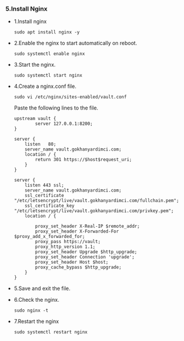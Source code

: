 ### 5.Install Nginx

- 1.Install nginx

      sudo apt install nginx -y

- 2.Enable the nginx to start automatically on reboot.

      sudo systemctl enable nginx

- 3.Start the nginx.

      sudo systemctl start nginx

- 4.Create a nginx.conf file.

      sudo vi /etc/nginx/sites-enabled/vault.conf

    Paste the following lines to the file.

      upstream vault {
              server 127.0.0.1:8200;
      }
        
      server {
          listen   80;
          server_name vault.gokhanyardimci.com;
          location / {
              return 301 https://$host$request_uri;
          }
      }
        
      server {
          listen 443 ssl;
          server_name vault.gokhanyardimci.com;
          ssl_certificate "/etc/letsencrypt/live/vault.gokhanyardimci.com/fullchain.pem";
          ssl_certificate_key "/etc/letsencrypt/live/vault.gokhanyardimci.com/privkey.pem";
          location / {
        
              proxy_set_header X-Real-IP $remote_addr;
              proxy_set_header X-Forwarded-For $proxy_add_x_forwarded_for;
              proxy_pass https://vault;
              proxy_http_version 1.1;
              proxy_set_header Upgrade $http_upgrade;
              proxy_set_header Connection 'upgrade';
              proxy_set_header Host $host;
              proxy_cache_bypass $http_upgrade;
          }
      }

- 5.Save and exit the file.

- 6.Check the nginx.

      sudo nginx -t

- 7.Restart the nginx

      sudo systemctl restart nginx
